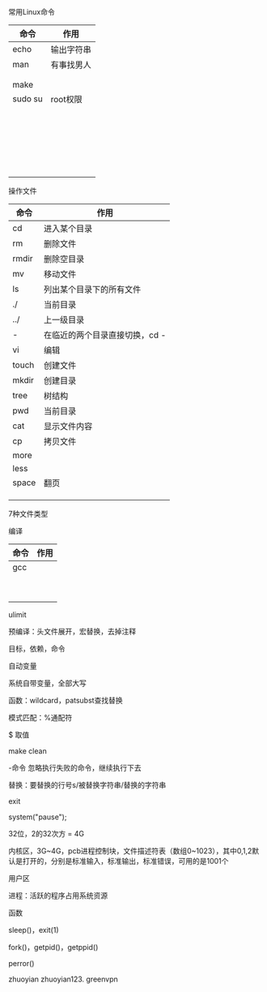 常用Linux命令

| 命令      | 作用     |
| ------- | ------ |
| echo    | 输出字符串  |
| man     | 有事找男人  |
|         |        |
|         |        |
| make    |        |
| sudo su | root权限 |
|         |        |
|         |        |
|         |        |
|         |        |
|         |        |
|         |        |
|         |        |
|         |        |
|         |        |
|         |        |
|         |        |
|         |        |
|         |        |
|         |        |
|         |        |
|         |        |
|         |        |
|         |        |
|         |        |
|         |        |
|         |        |
|         |        |
|         |        |

操作文件

| 命令    | 作用                |
| ----- | ----------------- |
| cd    | 进入某个目录            |
| rm    | 删除文件              |
| rmdir | 删除空目录             |
| mv    | 移动文件              |
| ls    | 列出某个目录下的所有文件      |
| ./    | 当前目录              |
| ../   | 上一级目录             |
| -     | 在临近的两个目录直接切换，cd - |
| vi    | 编辑                |
| touch | 创建文件              |
| mkdir | 创建目录              |
| tree  | 树结构               |
| pwd   | 当前目录              |
| cat   | 显示文件内容            |
| cp    | 拷贝文件              |
| more  |                   |
| less  |                   |
| space | 翻页                |
|       |                   |
|       |                   |
|       |                   |

7种文件类型

编译

| 命令   | 作用   |
| ---- | ---- |
| gcc  |      |
|      |      |
|      |      |
|      |      |
|      |      |
|      |      |
|      |      |
|      |      |
|      |      |
|      |      |

ulimit

预编译：头文件展开，宏替换，去掉注释

目标，依赖，命令

自动变量

系统自带变量，全部大写

函数：wildcard，patsubst查找替换

模式匹配：%通配符

$ 取值

make clean

-命令 忽略执行失败的命令，继续执行下去

替换：要替换的行号s/被替换字符串/替换的字符串

exit

system("pause");

32位，2的32次方 = 4G

内核区，3G~4G，pcb进程控制块，文件描述符表（数组0~1023），其中0,1,2默认是打开的，分别是标准输入，标准输出，标准错误，可用的是1001个

用户区

进程：活跃的程序占用系统资源



函数

sleep()，exit(1)

fork()，getpid()，getppid()

perror()

zhuoyian	zhuoyian123.	greenvpn